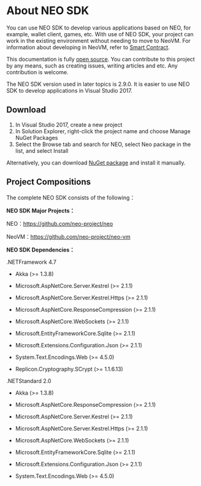 # About NEO SDK

You can use NEO SDK to develop various applications based on NEO, for example, wallet client, games, etc. With use of NEO SDK, your project can work in the existing environment without needing to move to NeoVM. For information about developing in NeoVM, refer to [Smart Contract](../../sc/gettingstarted/introduction.md).

This documentation is fully [open source](https://github.com/neo-project/docs). You can contribute to this project by any means, such as creating issues, writing articles and etc. Any contribution is welcome.

The NEO SDK version used in later topics is 2.9.0. It is easier to use NEO SDK to develop applications in Visual Studio 2017.

## Download

1. In Visual Studio 2017, create a new project
2. In Solution Explorer, right-click the project name and choose Manage NuGet Packages
3. Select the Browse tab and search for NEO, select Neo package in the list, and select Install

Alternatively, you can download [NuGet package](https://www.nuget.org/packages/Neo/2.7.1) and install it manually.

## Project Compositions

The complete NEO SDK consists of the following：

**NEO SDK Major Projects：**

NEO：https://github.com/neo-project/neo

NeoVM：https://github.com/neo-project/neo-vm

**NEO SDK Dependencies：**

.NETFramework 4.7

- Akka (>= 1.3.8)

- Microsoft.AspNetCore.Server.Kestrel (>= 2.1.1)

- Microsoft.AspNetCore.Server.Kestrel.Https (>= 2.1.1)

- Microsoft.AspNetCore.ResponseCompression (>= 2.1.1)

- Microsoft.AspNetCore.WebSockets (>= 2.1.1)

- Microsoft.EntityFrameworkCore.Sqlite (>= 2.1.1)

- Microsoft.Extensions.Configuration.Json (>= 2.1.1)

- System.Text.Encodings.Web (>= 4.5.0)

- Replicon.Cryptography.SCrypt (>= 1.1.6.13)

.NETStandard 2.0

- Akka (>= 1.3.8)

- Microsoft.AspNetCore.ResponseCompression (>= 2.1.1)

- Microsoft.AspNetCore.Server.Kestrel (>= 2.1.1)

- Microsoft.AspNetCore.Server.Kestrel.Https (>= 2.1.1)

- Microsoft.AspNetCore.WebSockets (>= 2.1.1)

- Microsoft.EntityFrameworkCore.Sqlite (>= 2.1.1)

- Microsoft.Extensions.Configuration.Json (>= 2.1.1)

- System.Text.Encodings.Web (>= 4.5.0)
